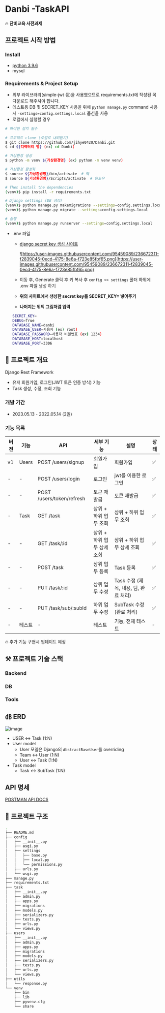 # **Danbi -TaskAPI**

🔥 **단비교육 사전과제**

## **프로젝트 시작 방법**

### Install

- [python 3.9.6](https://www.python.org/downloads/release/python-396/)
- mysql

### **Requirements** & **Project Setup**

- 외부 라이브러리(simple-jwt 등)을 사용했으므로 requirements.txt에 작성된 꼭 다운로드 해주셔야 합니다.
- 테스트용 DB 및 SECRET_KEY 사용을 위해 `python manage.py` command 사용시 `-settings=config.settings.local` 옵션을 사용
- 로컬에서 실행할 경우

```bash
# 파이썬 설치 필수
 
# 프로젝트 clone (로컬로 내려받기)
$ git clone https://github.com/jihye0420/Danbi.git
$ cd ${디렉터리 명} (ex) cd Danbi)

# 가상환경 생성
$ python -m venv ${가상환경명} (ex) python -m venv venv)

# 가상환경 활성화
$ source ${가상환경명}/bin/activate  # 맥
$ source ${가상환경명}/Scripts/activate  # 윈도우

# Then install the dependencies
(venv)$ pip install -r requirements.txt

# Django settings (DB 생성)
(venv)$ python manage.py makemigrations --settings=config.settings.local
(venv)$ python manage.py migrate --settings=config.settings.local

# 실행
(venv)$ python manage.py runserver --settings=config.settings.local
```

- .env 파일
    - [django secret key 생성 사이트](https://djecrety.ir/)
        
        ![https://user-images.githubusercontent.com/95459089/236672311-f2839045-0ecd-4175-8e6a-f723e85fbf65.png](https://user-images.githubusercontent.com/95459089/236672311-f2839045-0ecd-4175-8e6a-f723e85fbf65.png)
        
    - 이동 후, Generate 클릭 후 키 복사 후 `config >> settings` 폴더 하위에 .env 파일 생성 하기
    - **위의 사이트에서 생성한 secret key를 SECRET_KEY= 넣어주기**
    - **나머지는 위의 그림처럼 입력**
    
    ```bash
    SECRET_KEY=
    DEBUG=True
    DATABASE_NAME=danbi
    DATABASE_USER=사용자 (ex) root)
    DATABASE_PASSWORD=사용자 비밀번호 (ex) 1234)
    DATABASE_HOST=localhost
    DATABASE_PORT=3306
    ```
    

## 📝 **프로젝트 개요**

Django Rest Framework 

- 유저 회원가입, 로그인(JWT 토큰 인증 방식) 기능
- Task 생성, 수정, 조회 기능

### **개발 기간**

- 2023.05.13 - 2022.05.14 (2일)

### 기능 목록

| 버전 | 기능 | API | 세부 기능 | 설명 | 상태 |
| --- | --- | --- | --- | --- | --- |
| v1 | Users | POST /users/signup | 회원가입 | 회원가입 | ✅ |
| - | - | POST /users/login | 로그인 | jwt를 이용한 로그인 | ✅ |
| - | - | POST /users/token/refresh | 토큰 재발급 | 토큰 재발급 | ✅ |
| - | Task | GET /task | 상위 + 하위 업무 조회 | 상위 + 하위 업무 조회 | ✅ |
| - | - | GET /task/:id | 상위 + 하위 업무 상세 조회 | 상위 + 하위 업무 상세 조회 | ✅ |
| - | - | POST /task | 상위 업무 등록 | Task 등록 | ✅ |
| - | - | PUT /task/:id | 상위 업무 수정  | Task 수정 (제목, 내용, 팀, 완료 처리) | ✅ |
| - | - | PUT /task/sub/:subId | 하위 업무 수정 | SubTask 수정 (완료 처리) | ✅ |
| - | 테스트 | - | 테스트 | 기능, 전체 테스트 | - |

🔥 추가 기능 구현시 업데이트 예정

## ⚒️ **프로젝트 기술 스택**


### **Backend**

### **DB**

### **Tools**

## ㏈ ERD

![image](https://github.com/jihye0420/Danbi/assets/50284754/eb6442d7-4087-4e57-bcdb-7c3a06f22643)

- USER ↔ Task (1:N)
- User model
    - User 모델은 Django의 `AbstractBaseUser`를 overriding
    - Team ↔ User  (1:N)
    - User ↔ Task (1:N)
- Task model
    - Task ↔ SubTask (1:N)

## API 명세


[POSTMAN API DOCS](https://documenter.getpostman.com/view/19274775/2s847LMBGN)

## 🌳 프로젝트 구조


```bash
.
├── README.md
├── config
│   ├── __init__.py
│   ├── asgi.py
│   ├── settings
│   │   ├── base.py
│   │   ├── local.py
│   │   └── permissions.py
│   ├── urls.py
│   └── wsgi.py
├── manage.py
├── requirements.txt
├── task
│   ├── __init__.py
│   ├── admin.py
│   ├── apps.py
│   ├── migrations
│   ├── models.py
│   ├── serializers.py
│   ├── tests.py
│   ├── urls.py
│   └── views.py
├── users
│   ├── __init__.py
│   ├── admin.py
│   ├── apps.py
│   ├── migrations
│   ├── models.py
│   ├── serializers.py
│   ├── tests.py
│   ├── urls.py
│   └── views.py
├── utils
│   └── response.py
└── venv
    ├── bin
    ├── lib
    ├── pyvenv.cfg
    └── share
```
